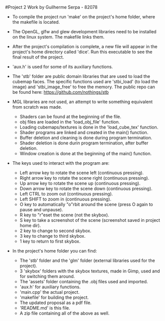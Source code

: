 #Project 2
Work by Guilherme Serpa - 82078

- To compile the project run 'make' on the project's home folder, where the makefile is located.

- The OpenGL, glfw and glew development libraries need to be installed on the linux system. The makefile links them.

- After the project's compilation is complete, a new file will appear in the project's home directory called 'dice'. Run this executable to see the final result of the project.

- 'aux.h' is used for some of its auxiliary functions.

- The 'stb' folder are public domain libraries that are used to load the cubemap faces. The specific functions used are 'stbi_load' (to load the image) and 'stbi_image_free' to free the memory. The public repo can be found here: https://github.com/nothings/stb

- MGL libraries are not used, an attempt to write something equivalent from scratch was made.
    - Shaders can be found at the beginning of the file.
    - obj files are loaded in the 'load_obj_file' function.
    - Loading cubemaps/textures is done in the 'load_cube_tex' function.
    - Shader programs are linked and created in the main() function.
    - Buffer deletion and cleaning is done during program termination.
    - Shader deletion is done durin program termination, after buffer deletion.
    - Window creation is done at the beginning of the main() function.

- The keys used to interact with the program are:
    - Left arrow key to rotate the scene left (continuous pressing).
    - Right arrow key to rotate the scene right (continuous pressing).
    - Up arrow key to rotate the scene up (continuous pressing).
    - Down arrow key to rotate the scene down (continuous pressing).
    - Left CTRL to zoom out (continuous pressing).
    - Left SHIFT to zoom in (continuous pressing).
    - O key to automatically "o"rbit around the scene (press O again to pause and unpause).
    - R key to "r"eset the scene (not the skybox).
    - S key to take a screenshot of the scene (screenshot saved in project home dir).
    - 2 key to change to second skybox.
    - 3 key to change to third skybox.
    - 1 key to return to first skybox.

- In the project's home folder you can find:
    - The 'stb' folder and the 'glm' folder (external libraries used for the project).
    - 3 'skybox' folders with the skybox textures, made in Gimp, used and for switching them around.
    - The 'assets' folder containing the .obj files used and imported.
    - 'aux.h' for auxiliary functions.
    - 'main.cpp' the actual project.
    - 'makefile' for building the project.
    - The updated proposal as a pdf file.
    - 'README.md' is this file.
    - A zip file containing all of the above as well.